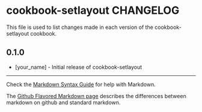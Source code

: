 cookbook-setlayout CHANGELOG
============================

This file is used to list changes made in each version of the cookbook-setlayout cookbook.

0.1.0
-----
- [your_name] - Initial release of cookbook-setlayout

- - -
Check the [Markdown Syntax Guide](http://daringfireball.net/projects/markdown/syntax) for help with Markdown.

The [Github Flavored Markdown page](http://github.github.com/github-flavored-markdown/) describes the differences between markdown on github and standard markdown.
